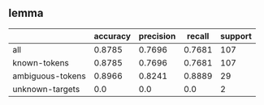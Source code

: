 
## lemma

|                  | accuracy | precision | recall | support |
|------------------|----------|-----------|--------|---------|
| all              | 0.8785   | 0.7696    | 0.7681 | 107     |
| known-tokens     | 0.8785   | 0.7696    | 0.7681 | 107     |
| ambiguous-tokens | 0.8966   | 0.8241    | 0.8889 | 29      |
| unknown-targets  | 0.0      | 0.0       | 0.0    | 2       |

